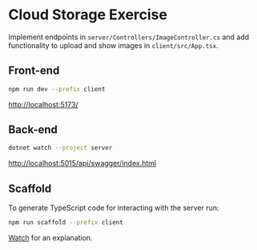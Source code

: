 # Cloud Storage Exercise

Implement endpoints in `server/Controllers/ImageController.cs` and add
functionality to upload and show images in `client/src/App.tsx`.

## Front-end

```sh
npm run dev --prefix client
```

<http://localhost:5173/>

## Back-end

```sh
dotnet watch --project server
```

<http://localhost:5015/api/swagger/index.html>

## Scaffold

To generate TypeScript code for interacting with the server run:

```sh
npm run scaffold --prefix client
```

[Watch](https://www.youtube.com/watch?v=M3kTvIgj__4) for an explanation.
